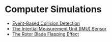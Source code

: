 # Computer Simulations

- [Event-Based Collision Detection](./Event-Based_Collision_Detection.md)
- [The Intertial Measurement Unit (IMU) Sensor](./The_Intertial_Measurement_Unit_(IMU)_Sensor.md)
- [The Rotor Blade Flapping Effect](./The_Rotor_Blade_Flapping_Effect.md)
